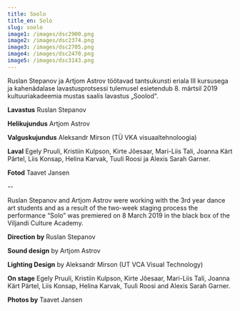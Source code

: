```yaml
---
title: Soolo
title_en: Solo
slug: soolo
image1: /images/dsc2900.png
image2: /images/dsc2374.png
image3: /images/dsc2705.png
image4: /images/dsc2470.png
image5: /images/dsc3143.png
---
```


Ruslan Stepanov ja Artjom Astrov töötavad tantsukunsti eriala III kursusega ja kahenädalase lavastusprotsessi tulemusel esietendub 8. märtsil 2019 kultuuriakadeemia mustas saalis lavastus „Soolod".

**Lavastus** Ruslan Stepanov

**Helikujundus** Artjom Astrov

**Valguskujundus** Aleksandr Mirson (TÜ VKA visuaaltehnoloogia)

**Laval** Egely Pruuli, Kristiin Kulpson, Kirte Jõesaar, Mari-Liis Tali, Joanna Kärt Pärtel, Liis Konsap, Helina Karvak, Tuuli Roosi ja Alexis Sarah Garner.

**Fotod** Taavet Jansen

--

Ruslan Stepanov and Artjom Astrov were working with the 3rd year dance art students and as a result of the two-week staging process the performance “Solo” was premiered on 8 March 2019 in the black box of the Viljandi Culture Academy.

**Direction by** Ruslan Stepanov

**Sound design** by Artjom Astrov

**Lighting Design** by Aleksandr Mirson (UT VCA Visual Technology)

**On stage** Egely Pruuli, Kristiin Kulpson, Kirte Jõesaar, Mari-Liis Tali, Joanna Kärt Pärtel, Liis Konsap, Helina Karvak, Tuuli Roosi and Alexis Sarah Garner.

**Photos by** Taavet Jansen
